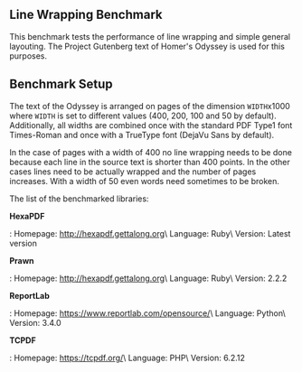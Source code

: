## Line Wrapping Benchmark

This benchmark tests the performance of line wrapping and simple general layouting. The Project
Gutenberg text of Homer's Odyssey is used for this purposes.


## Benchmark Setup

The text of the Odyssey is arranged on pages of the dimension `WIDTH`x1000 where `WIDTH` is set to
different values (400, 200, 100 and 50 by default). Additionally, all widths are combined once with
the standard PDF Type1 font Times-Roman and once with a TrueType font (DejaVu Sans by default).

In the case of pages with a width of 400 no line wrapping needs to be done because each line in the
source text is shorter than 400 points. In the other cases lines need to be actually wrapped and the
number of pages increases. With a width of 50 even words need sometimes to be broken.

The list of the benchmarked libraries:

**HexaPDF**

: Homepage: <http://hexapdf.gettalong.org>\\
  Language: Ruby\\
  Version: Latest version

**Prawn**

: Homepage: <http://hexapdf.gettalong.org>\\
  Language: Ruby\\
  Version: 2.2.2

**ReportLab**

: Homepage: <https://www.reportlab.com/opensource/>\\
  Language: Python\\
  Version: 3.4.0

**TCPDF**

: Homepage: <https://tcpdf.org/>\\
  Language: PHP\\
  Version: 6.2.12
